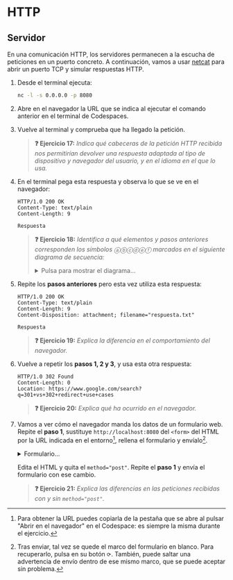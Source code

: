 # HTTP
## Servidor

En una comunicación HTTP, los servidores permanecen a la escucha de peticiones en un puerto concreto. A continuación, vamos a usar [netcat](https://en.wikipedia.org/wiki/Netcat) para abrir un puerto TCP y simular respuestas HTTP.

1. Desde el terminal ejecuta:
   ```bash
   nc -l -s 0.0.0.0 -p 8080
   ```

1. Abre en el navegador la URL que se indica al ejecutar el comando anterior en el terminal de Codespaces.

1. Vuelve al terminal y comprueba que ha llegado la petición.

   > **❓ Ejercicio 17:** _Indica qué cabeceras de la petición HTTP recibida nos permitirían devolver una respuesta adaptada al tipo de dispositivo y navegador del usuario, y en el idioma en el que lo usa._

1. En el terminal pega esta respuesta y observa lo que se ve en el navegador:
   ```http
   HTTP/1.0 200 OK
   Content-Type: text/plain
   Content-Length: 9

   Respuesta
   ```
   > **❓ Ejercicio 18:** _Identifica a qué elementos y pasos anteriores corresponden los símbolos ⓐⓑⓒⓓⓔⓕ marcados en el siguiente diagrama de secuencia:_
   > <details><summary>Pulsa para mostrar el diagrama...</summary>
   > <object type="image/svg+xml" data="./files/diagrama.secuencia.servidor.svg"></object>
   > </details>

1. Repite los **pasos anteriores** pero esta vez utiliza esta respuesta:
   ```http
   HTTP/1.0 200 OK
   Content-Type: text/plain
   Content-Length: 9
   Content-Disposition: attachment; filename="respuesta.txt"

   Respuesta
   ```
   > **❓ Ejercicio 19:** _Explica la diferencia en el comportamiento del navegador._

1. Vuelve a repetir los **pasos 1, 2 y 3**, y usa esta otra respuesta:
   ```http
   HTTP/1.0 302 Found
   Content-Length: 0
   Location: https://www.google.com/search?q=301+vs+302+redirect+use+cases

   ```
   > **❓ Ejercicio 20:** _Explica qué ha ocurrido en el navegador._

1. Vamos a ver cómo el navegador manda los datos de un formulario web. Repite el **paso 1**, sustituye `http://localhost:8080` del `<form>` del HTML por la URL indicada en el entorno[^1], rellena el formulario y envíalo[^2].

   <details><summary>Formulario...</summary>
   <div class="sandpack" data-template="vanilla" data-height="300px">
   <pre data-file="index.js" data-hidden="true"></pre>
   <pre data-file="index.html" data-active="true">
   &lt;form id="myForm" action="http://localhost:8080" method="post">
    &lt;fieldset>
     &lt;label for="name">Text Input:&lt;/label>
     &lt;input type="text" name="name" id="name" value="" tabindex="1">
    &lt;/fieldset>
    &lt;fieldset>
     &lt;label for="radio-choice-1">Choice 1&lt;/label>
     &lt;input type="radio" name="radio-choice-1" id="radio-choice-1" tabindex="2" value="choice-1">
     &lt;label for="radio-choice-2">Choice 2&lt;/label>
     &lt;input type="radio" name="radio-choice-2" id="radio-choice-2" tabindex="3" value="choice-2">
    &lt;/fieldset>
    &lt;fieldset>
     &lt;label for="select-choice">Select Dropdown Choice:&lt;/label>
     &lt;select name="select-choice" id="select-choice">
      &lt;option value="Choice 1">Choice 1&lt;/option>
      &lt;option value="Choice 2">Choice 2&lt;/option>
      &lt;option value="Choice 3">Choice 3&lt;/option>
     &lt;/select>
    &lt;/fieldset>
    &lt;fieldset>
     &lt;label for="textarea">Textarea:&lt;/label>
     &lt;textarea rows="2" cols="25" name="textarea" id="textarea">&lt;/textarea>
    &lt;/fieldset>
    &lt;fieldset>
     &lt;label for="checkbox">Checkbox:&lt;/label>
     &lt;input type="checkbox" name="checkbox">
    &lt;/fieldset>
    &lt;fieldset>
     &lt;input type="submit" value="Submit">
    &lt;/fieldset>
   &lt;/form>
   </pre></div></details>

   Edita el HTML y quita el `method="post"`. Repite el **paso 1** y envía el formulario con ese cambio.

   > **❓ Ejercicio 21:** _Explica las diferencias en las peticiones recibidas con y sin `method="post"`._


[^1]: Para obtener la URL puedes copiarla de la pestaña que se abre al pulsar "Abrir en el navegador" en el Codespace: es siempre la misma durante el ejercicio.

[^2]: Tras enviar, tal vez se quede el marco del formulario en blanco. Para recuperarlo, pulsa en su botón `⟳`. También, puede saltar una advertencia de envío dentro de ese mismo marco, que se puede aceptar sin problema.